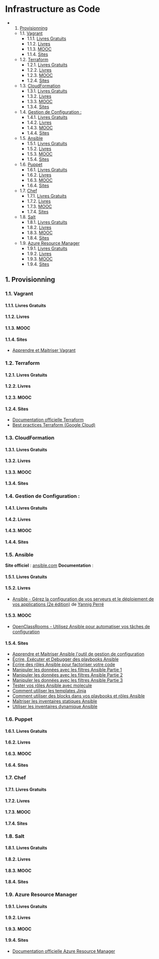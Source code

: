 # Infrastructure as Code

<!-- vscode-markdown-toc -->
* 1. [Provisionning](#Provisionning)
	* 1.1. [Vagrant](#Vagrant)
		* 1.1.1. [Livres Gratuits](#LivresGratuits)
		* 1.1.2. [Livres](#Livres)
		* 1.1.3. [MOOC](#MOOC)
		* 1.1.4. [Sites](#Sites)
	* 1.2. [Terraform](#Terraform)
		* 1.2.1. [Livres Gratuits](#LivresGratuits-1)
		* 1.2.2. [Livres](#Livres-1)
		* 1.2.3. [MOOC](#MOOC-1)
		* 1.2.4. [Sites](#Sites-1)
	* 1.3. [CloudFormation](#CloudFormation)
		* 1.3.1. [Livres Gratuits](#LivresGratuits-1)
		* 1.3.2. [Livres](#Livres-1)
		* 1.3.3. [MOOC](#MOOC-1)
		* 1.3.4. [Sites](#Sites-1)
	* 1.4. [Gestion de Configuration :](#GestiondeConfiguration:)
		* 1.4.1. [Livres Gratuits](#LivresGratuits-1)
		* 1.4.2. [Livres](#Livres-1)
		* 1.4.3. [MOOC](#MOOC-1)
		* 1.4.4. [Sites](#Sites-1)
	* 1.5. [Ansible](#Ansible)
		* 1.5.1. [Livres Gratuits](#LivresGratuits-1)
		* 1.5.2. [Livres](#Livres-1)
		* 1.5.3. [MOOC](#MOOC-1)
		* 1.5.4. [Sites](#Sites-1)
	* 1.6. [Puppet](#Puppet)
		* 1.6.1. [Livres Gratuits](#LivresGratuits-1)
		* 1.6.2. [Livres](#Livres-1)
		* 1.6.3. [MOOC](#MOOC-1)
		* 1.6.4. [Sites](#Sites-1)
	* 1.7. [Chef](#Chef)
		* 1.7.1. [Livres Gratuits](#LivresGratuits-1)
		* 1.7.2. [Livres](#Livres-1)
		* 1.7.3. [MOOC](#MOOC-1)
		* 1.7.4. [Sites](#Sites-1)
	* 1.8. [Salt](#Salt)
		* 1.8.1. [Livres Gratuits](#LivresGratuits-1)
		* 1.8.2. [Livres](#Livres-1)
		* 1.8.3. [MOOC](#MOOC-1)
		* 1.8.4. [Sites](#Sites-1)
	* 1.9. [Azure Resource Manager](#ARM)
		* 1.9.1. [Livres Gratuits](#LivresGratuits-1)
		* 1.9.2. [Livres](#Livres-1)
		* 1.9.3. [MOOC](#MOOC-1)
		* 1.9.4. [Sites](#Sites-1)

<!-- vscode-markdown-toc-config
	numbering=true
	autoSave=true
	/vscode-markdown-toc-config -->
<!-- /vscode-markdown-toc -->
##  1. <a name='Provisionning'></a>Provisionning

###  1.1. <a name='Vagrant'></a>Vagrant

####  1.1.1. <a name='LivresGratuits'></a>Livres Gratuits

####  1.1.2. <a name='Livres'></a>Livres

####  1.1.3. <a name='MOOC'></a>MOOC

####  1.1.4. <a name='Sites'></a>Sites

- [Apprendre et Maitriser Vagrant](http://blog.stephane-robert.info/post/introduction-vagrant/)

###  1.2. <a name='Terraform'></a>Terraform

####  1.2.1. <a name='LivresGratuits-1'></a>Livres Gratuits

####  1.2.2. <a name='Livres-1'></a>Livres

####  1.2.3. <a name='MOOC-1'></a>MOOC

####  1.2.4. <a name='Sites-1'></a>Sites

- [Documentation officielle Terraform](https://www.terraform.io/docs/)
- [Best practices Terraform (Google Cloud)](https://cloud.google.com/docs/terraform/best-practices-for-terraform)

###  1.3. <a name='CloudFormation'></a>CloudFormation

####  1.3.1. <a name='LivresGratuits-1'></a>Livres Gratuits

####  1.3.2. <a name='Livres-1'></a>Livres

####  1.3.3. <a name='MOOC-1'></a>MOOC

####  1.3.4. <a name='Sites-1'></a>Sites

###  1.4. <a name='GestiondeConfiguration:'></a>Gestion de Configuration :

####  1.4.1. <a name='LivresGratuits-1'></a>Livres Gratuits

####  1.4.2. <a name='Livres-1'></a>Livres

####  1.4.3. <a name='MOOC-1'></a>MOOC

####  1.4.4. <a name='Sites-1'></a>Sites

###  1.5. <a name='Ansible'></a>Ansible

**Site officiel** : [ansible.com](https://www.ansible.com/)
**Documentation** : [](https://docs.ansible.com/ansible/latest/index.html)

####  1.5.1. <a name='LivresGratuits-1'></a>Livres Gratuits

####  1.5.2. <a name='Livres-1'></a>Livres

- [Ansible - Gérez la configuration de vos serveurs et le déploiement de vos
  applications (2e édition)](https://amzn.to/3EpmxBp) de [Yannig Perré](https://twitter.com/YannigPerre)

####  1.5.3. <a name='MOOC-1'></a>MOOC

- [OpenClassRooms - Utilisez Ansible pour automatiser vos tâches de configuration](https://openclassrooms.com/fr/courses/2035796-utilisez-ansible-pour-automatiser-vos-taches-de-configuration)

####  1.5.4. <a name='Sites-1'></a>Sites

- [Apprendre et Maitriser Ansible l'outil de gestion de configuration](http://blog.stephane-robert.info/post/introduction-ansible/)
- [Écrire, Exécuter et Debugger des playbooks Ansible](https://blog.stephane-robert.info/post/ecriture-de-playbooks-ansible/)
- [Écrire des rôles Ansible pour factoriser votre code](https://blog.stephane-robert.info/post/ansible-ecrire-roles/)
- [Manipuler les données avec les filtres Ansible Partie 1](https://blog.stephane-robert.info/post/ansible-filtres-advanced/)
- [Manipuler les données avec les filtres Ansible Partie 2](https://blog.stephane-robert.info/post/ansible-filtres-advanced-2/)
- [Manipuler les données avec les filtres Ansible Partie 3](https://blog.stephane-robert.info/post/ansible-filtres-advanced-3/)
- [Tester vos rôles Ansible avec molecule](https://blog.stephane-robert.info/post/ansible-molecule/)
- [Comment utiliser les templates Jinja](https://blog.stephane-robert.info/post/ansible-template-jinja/)
- [Comment utiliser des blocks dans vos playbooks et rôles Ansible](https://blog.stephane-robert.info/post/ansible-blocks/)
- [Maîtriser les inventaires statiques Ansible](https://blog.stephane-robert.info/post/ansible-inventaire-static-precedence-tips/)
- [Utiliser les inventaires dynamique Ansible](https://blog.stephane-robert.info/post/ansible-inventaire-dynamique-vagrant/)

###  1.6. <a name='Puppet'></a>Puppet

####  1.6.1. <a name='LivresGratuits-1'></a>Livres Gratuits

####  1.6.2. <a name='Livres-1'></a>Livres

####  1.6.3. <a name='MOOC-1'></a>MOOC

####  1.6.4. <a name='Sites-1'></a>Sites

###  1.7. <a name='Chef'></a>Chef

####  1.7.1. <a name='LivresGratuits-1'></a>Livres Gratuits

####  1.7.2. <a name='Livres-1'></a>Livres

####  1.7.3. <a name='MOOC-1'></a>MOOC

####  1.7.4. <a name='Sites-1'></a>Sites

###  1.8. <a name='Salt'></a>Salt

####  1.8.1. <a name='LivresGratuits-1'></a>Livres Gratuits

####  1.8.2. <a name='Livres-1'></a>Livres

####  1.8.3. <a name='MOOC-1'></a>MOOC

####  1.8.4. <a name='Sites-1'></a>Sites

###  1.9. <a name='ARM'></a>Azure Resource Manager

####  1.9.1. <a name='LivresGratuits-1'></a>Livres Gratuits

####  1.9.2. <a name='Livres-1'></a>Livres

####  1.9.3. <a name='MOOC-1'></a>MOOC

####  1.9.4. <a name='Sites-1'></a>Sites

- [Documentation officielle Azure Resource Manager](https://learn.microsoft.com/fr-fr/azure/azure-resource-manager/management/)
